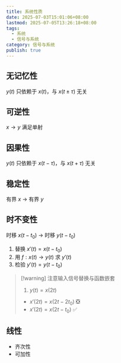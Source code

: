 ```yaml
---
title: 系统性质
date: 2025-07-03T15:01:06+08:00
lastmod: 2025-07-05T13:26:18+08:00
tags:
  - 系统
  - 信号与系统
category: 信号与系统
publish: true
---
```


## 无记忆性

$y(t)$ 只依赖于 $x(t)$，与 $x(t\pm \tau)$ 无关

## 可逆性

$x\to y$ 满足单射

## 因果性

$y(t)$ 只依赖于 $x(t-\tau)$，与 $x(t+\tau)$ 无关

## 稳定性

有界 $x$ $\to$ 有界 $y$

## 时不变性

时移 $x(t-t_{0})$ $\to$ 时移 $y(t-t_{0})$

1. 替换 $x'(t)=x(t-t_{0})$
2. 用 $f:x(t) \to y(t)$ 求 $y'(t)$
3. 检验 $y'(t)=y(t-t_{0})$

>[!warning] 注意输入信号替换与函数嵌套
>1. $y(t)=x(2t)$
>	- $x'(2t)=x(2t-2t_{0})$ ❎
>	- $x'(2t)=x(2t-t_{0})$ ✅

## 线性

- 齐次性
- 可加性